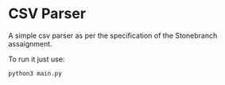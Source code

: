 # CSV Parser

A simple csv parser as per the specification of the Stonebranch assaignment. 

To run it just use:

```
python3 main.py

```
